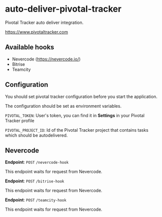# auto-deliver-pivotal-tracker

Pivotal Tracker auto deliver integration.

https://www.pivotaltracker.com

## Available hooks
* Nevercode (https://nevercode.io/)
* Bitrise
* Teamcity

## Configuration
You should set pivotal tracker configuration before you start the application.

The configuration should be set as environment variables.

`PIVOTAL_TOKEN`: User's token, you can find it in **Settings** in your Pivotal Tracker profile

`PIVOTAL_PROJECT_ID`: Id of the Pivotal Tracker project that contains tasks which should be autodelivered.

## Nevercode
**Endpoint**: `POST` `/nevercode-hook`

This endpoint waits for request from Nevercode.

**Endpoint**: `POST` `/bitrise-hook`

This endpoint waits for request from Nevercode.

**Endpoint**: `POST` `/teamcity-hook`

This endpoint waits for request from Nevercode.

<!--stackedit_data:
eyJoaXN0b3J5IjpbLTM2OTkwMzM1MF19
-->
